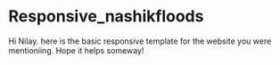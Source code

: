 # Responsive_nashikfloods
Hi Nilay. here is the basic responsive template for the website you were mentioniing. Hope it helps someway!
